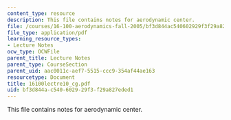 ```yaml
---
content_type: resource
description: This file contains notes for aerodynamic center.
file: /courses/16-100-aerodynamics-fall-2005/bf3d844ac540602929f3f29a827eded1_16100lectre10_cg.pdf
file_type: application/pdf
learning_resource_types:
- Lecture Notes
ocw_type: OCWFile
parent_title: Lecture Notes
parent_type: CourseSection
parent_uid: aac0011c-aef7-5515-ccc9-354af44ae163
resourcetype: Document
title: 16100lectre10_cg.pdf
uid: bf3d844a-c540-6029-29f3-f29a827eded1
---
```

This file contains notes for aerodynamic center.

